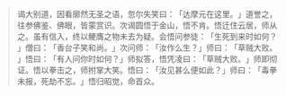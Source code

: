> 谒大别道，因看廓然无圣之语，忽尔失笑曰：​「达摩元在这里。​」道誉之，往参佛鉴、佛眼，皆蒙赏识。次谒圆悟于金山，悟不肯。悟迁住云居，师从之。虽有信入，终以鲠膺之物未去为疑。会悟问参徒：​「生死到来时如何？​」僧曰：​「香台子笑和尚。​」次问师：​「汝作么生？​」师曰：​「草贼大败。​」悟曰：​「有人问你时如何？​」师拟答，悟凭凌曰：​「草贼大败。​」师即彻证。悟以拳击之，师拊掌大笑。悟曰：​「汝见甚么便如此？​」师曰：​「毒拳未报，死劫不忘。​」悟归昭觉，命首众。


